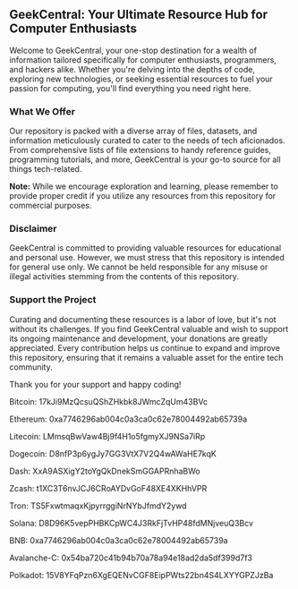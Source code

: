 ## GeekCentral: Your Ultimate Resource Hub for Computer Enthusiasts
Welcome to GeekCentral, your one-stop destination for a wealth of information tailored specifically for computer enthusiasts, programmers, and hackers alike. Whether you're delving into the depths of code, exploring new technologies, or seeking essential resources to fuel your passion for computing, you'll find everything you need right here.

### What We Offer
Our repository is packed with a diverse array of files, datasets, and information meticulously curated to cater to the needs of tech aficionados. From comprehensive lists of file extensions to handy reference guides, programming tutorials, and more, GeekCentral is your go-to source for all things tech-related.

**Note:** While we encourage exploration and learning, please remember to provide proper credit if you utilize any resources from this repository for commercial purposes.

### Disclaimer
GeekCentral is committed to providing valuable resources for educational and personal use. However, we must stress that this repository is intended for general use only. We cannot be held responsible for any misuse or illegal activities stemming from the contents of this repository.

### Support the Project
Curating and documenting these resources is a labor of love, but it's not without its challenges. If you find GeekCentral valuable and wish to support its ongoing maintenance and development, your donations are greatly appreciated. Every contribution helps us continue to expand and improve this repository, ensuring that it remains a valuable asset for the entire tech community.

Thank you for your support and happy coding!

Bitcoin: 17kJi9MzQcsuQShZHkbk8JWmcZqUm43BVc

Ethereum: 0xa7746296ab004c0a3ca0c62e78004492ab65739a

Litecoin: LMmsqBwVaw4Bj9f4H1o5fgmyXJ9NSa7iRp

Dogecoin: D8nfP3p6ygJy7GG3VtX7V2Q4wAWaHE7kqK

Dash: XxA9ASXigY2toYgQkDnekSmGGAPRnhaBWo

Zcash: t1XC3T6nvJCJ6CRoAYDvGoF48XE4XKHhVPR

Tron: TS5FxwtmaqxKjpyrrggiNrNYbJfmdY2ywd

Solana: D8D96K5vepPHBKCpWC4J3RkFjTvHP48fdMNjveuQ3Bcv

BNB: 0xa7746296ab004c0a3ca0c62e78004492ab65739a

Avalanche-C: 0x54ba720c41b94b70a78a94e18ad2da5df399d7f3

Polkadot: 15V8YFqPzn6XgEQENvCGF8EipPWts22bn4S4LXYYGPZJzBa
